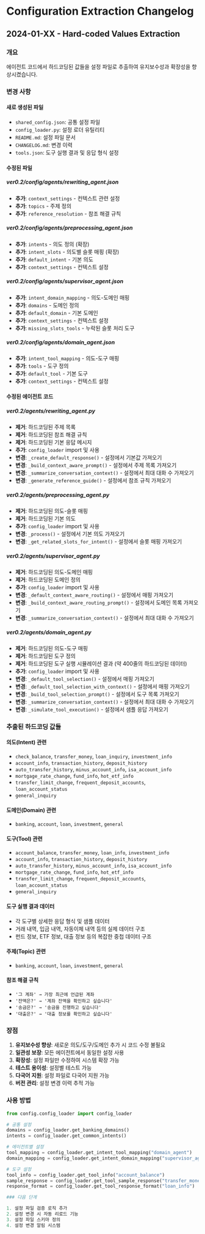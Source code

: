# Configuration Extraction Changelog

## 2024-01-XX - Hard-coded Values Extraction

### 개요
에이전트 코드에서 하드코딩된 값들을 설정 파일로 추출하여 유지보수성과 확장성을 향상시켰습니다.

### 변경 사항

#### 새로 생성된 파일
- `shared_config.json`: 공통 설정 파일
- `config_loader.py`: 설정 로더 유틸리티
- `README.md`: 설정 파일 문서
- `CHANGELOG.md`: 변경 이력
- `tools.json`: 도구 실행 결과 및 응답 형식 설정

#### 수정된 파일

##### ver0.2/config/agents/rewriting_agent.json
- **추가**: `context_settings` - 컨텍스트 관련 설정
- **추가**: `topics` - 주제 정의
- **추가**: `reference_resolution` - 참조 해결 규칙

##### ver0.2/config/agents/preprocessing_agent.json
- **추가**: `intents` - 의도 정의 (확장)
- **추가**: `intent_slots` - 의도별 슬롯 매핑 (확장)
- **추가**: `default_intent` - 기본 의도
- **추가**: `context_settings` - 컨텍스트 설정

##### ver0.2/config/agents/supervisor_agent.json
- **추가**: `intent_domain_mapping` - 의도-도메인 매핑
- **추가**: `domains` - 도메인 정의
- **추가**: `default_domain` - 기본 도메인
- **추가**: `context_settings` - 컨텍스트 설정
- **추가**: `missing_slots_tools` - 누락된 슬롯 처리 도구

##### ver0.2/config/agents/domain_agent.json
- **추가**: `intent_tool_mapping` - 의도-도구 매핑
- **추가**: `tools` - 도구 정의
- **추가**: `default_tool` - 기본 도구
- **추가**: `context_settings` - 컨텍스트 설정

#### 수정된 에이전트 코드

##### ver0.2/agents/rewriting_agent.py
- **제거**: 하드코딩된 주제 목록
- **제거**: 하드코딩된 참조 해결 규칙
- **제거**: 하드코딩된 기본 응답 메시지
- **추가**: `config_loader` import 및 사용
- **변경**: `_create_default_response()` - 설정에서 기본값 가져오기
- **변경**: `_build_context_aware_prompt()` - 설정에서 주제 목록 가져오기
- **변경**: `_summarize_conversation_context()` - 설정에서 최대 대화 수 가져오기
- **변경**: `_generate_reference_guide()` - 설정에서 참조 규칙 가져오기

##### ver0.2/agents/preprocessing_agent.py
- **제거**: 하드코딩된 의도-슬롯 매핑
- **제거**: 하드코딩된 기본 의도
- **추가**: `config_loader` import 및 사용
- **변경**: `_process()` - 설정에서 기본 의도 가져오기
- **변경**: `_get_related_slots_for_intent()` - 설정에서 슬롯 매핑 가져오기

##### ver0.2/agents/supervisor_agent.py
- **제거**: 하드코딩된 의도-도메인 매핑
- **제거**: 하드코딩된 도메인 정의
- **추가**: `config_loader` import 및 사용
- **변경**: `_default_context_aware_routing()` - 설정에서 매핑 가져오기
- **변경**: `_build_context_aware_routing_prompt()` - 설정에서 도메인 목록 가져오기
- **변경**: `_summarize_conversation_context()` - 설정에서 최대 대화 수 가져오기

##### ver0.2/agents/domain_agent.py
- **제거**: 하드코딩된 의도-도구 매핑
- **제거**: 하드코딩된 도구 정의
- **제거**: 하드코딩된 도구 실행 시뮬레이션 결과 (약 400줄의 하드코딩된 데이터)
- **추가**: `config_loader` import 및 사용
- **변경**: `_default_tool_selection()` - 설정에서 매핑 가져오기
- **변경**: `_default_tool_selection_with_context()` - 설정에서 매핑 가져오기
- **변경**: `_build_tool_selection_prompt()` - 설정에서 도구 목록 가져오기
- **변경**: `_summarize_conversation_context()` - 설정에서 최대 대화 수 가져오기
- **변경**: `_simulate_tool_execution()` - 설정에서 샘플 응답 가져오기

### 추출된 하드코딩 값들

#### 의도(Intent) 관련
- `check_balance`, `transfer_money`, `loan_inquiry`, `investment_info`
- `account_info`, `transaction_history`, `deposit_history`
- `auto_transfer_history`, `minus_account_info`, `isa_account_info`
- `mortgage_rate_change`, `fund_info`, `hot_etf_info`
- `transfer_limit_change`, `frequent_deposit_accounts`, `loan_account_status`
- `general_inquiry`

#### 도메인(Domain) 관련
- `banking`, `account`, `loan`, `investment`, `general`

#### 도구(Tool) 관련
- `account_balance`, `transfer_money`, `loan_info`, `investment_info`
- `account_info`, `transaction_history`, `deposit_history`
- `auto_transfer_history`, `minus_account_info`, `isa_account_info`
- `mortgage_rate_change`, `fund_info`, `hot_etf_info`
- `transfer_limit_change`, `frequent_deposit_accounts`, `loan_account_status`
- `general_inquiry`

#### 도구 실행 결과 데이터
- 각 도구별 상세한 응답 형식 및 샘플 데이터
- 거래 내역, 입금 내역, 자동이체 내역 등의 실제 데이터 구조
- 펀드 정보, ETF 정보, 대출 정보 등의 복잡한 중첩 데이터 구조

#### 주제(Topic) 관련
- `banking`, `account`, `loan`, `investment`, `general`

#### 참조 해결 규칙
- `'그 계좌' → 가장 최근에 언급된 계좌`
- `'잔액은?' → '계좌 잔액을 확인하고 싶습니다'`
- `'송금은?' → '송금을 진행하고 싶습니다'`
- `'대출은?' → '대출 정보를 확인하고 싶습니다'`

### 장점

1. **유지보수성 향상**: 새로운 의도/도구/도메인 추가 시 코드 수정 불필요
2. **일관성 보장**: 모든 에이전트에서 동일한 설정 사용
3. **확장성**: 설정 파일만 수정하여 시스템 확장 가능
4. **테스트 용이성**: 설정별 테스트 가능
5. **다국어 지원**: 설정 파일로 다국어 지원 가능
6. **버전 관리**: 설정 변경 이력 추적 가능

### 사용 방법

```python
from config.config_loader import config_loader

# 공통 설정
domains = config_loader.get_banking_domains()
intents = config_loader.get_common_intents()

# 에이전트별 설정
tool_mapping = config_loader.get_intent_tool_mapping("domain_agent")
domain_mapping = config_loader.get_intent_domain_mapping("supervisor_agent")

# 도구 설정
tool_info = config_loader.get_tool_info("account_balance")
sample_response = config_loader.get_tool_sample_response("transfer_money")
response_format = config_loader.get_tool_response_format("loan_info")

### 다음 단계

1. 설정 파일 검증 로직 추가
2. 설정 변경 시 자동 리로드 기능
3. 설정 파일 스키마 정의
4. 설정 변경 알림 시스템 
